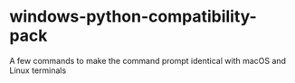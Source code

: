 # windows-python-compatibility-pack
A few commands to make the command prompt identical with macOS and Linux terminals
